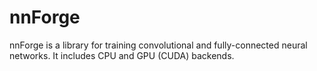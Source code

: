 nnForge
=======

nnForge is a library for training convolutional and fully-connected neural networks. It includes CPU and GPU (CUDA) backends.
